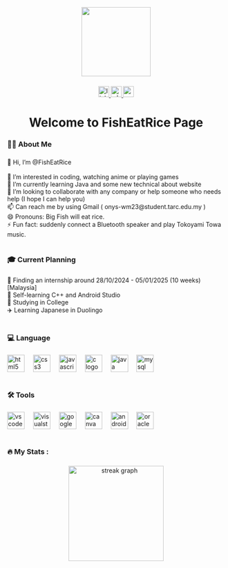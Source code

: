 <div align="center">
  <img height="160" src="https://avatars.githubusercontent.com/u/140298215?v=4"  />
</div>

###

<div align="center">
  <a href="https://www.linkedin.com/in/onyuenshern/" target="_blank">
    <img src="https://img.shields.io/static/v1?message=LinkedIn&logo=linkedin&label=&color=0077B5&logoColor=white&labelColor=&style=for-the-badge" height="25" alt="linkedin logo"  />
  </a>
  <a href="https://wa.me/163116627" target="_blank">
    <img src="https://img.shields.io/static/v1?message=Whatsapp&logo=whatsapp&label=&color=25D366&logoColor=white&labelColor=&style=for-the-badge" height="25" alt="whatsapp logo"  />
  </a>
  <a href="mailto:onys-wm23@student.tarc.edu.my" target="_blank">
    <img src="https://img.shields.io/static/v1?message=Gmail&logo=gmail&label=onys-wm23@student.tarc.edu.my&color=D14836&logoColor=white&labelColor=&style=for-the-badge" height="25" alt="gmail logo"  />
  </a>
</div>

###

<h1 align="center">Welcome to FishEatRice Page</h1>

###

<h3 align="left">👩‍💻  About Me</h3>

###

<p align="left">👋 Hi, I’m @FishEatRice<br><br>👀 I’m interested in coding, watching anime or playing games<br>🌱 I’m currently learning Java and some new technical about website<br>💞️ I’m looking to collaborate with any company or help someone who needs help (I hope I can help you)<br>📫 Can reach me by using Gmail ( onys-wm23@student.tarc.edu.my )<br>😄 Pronouns: Big Fish will eat rice.<br>⚡ Fun fact: suddenly connect a Bluetooth speaker and play Tokoyami Towa music.</p>

###

<h1 align="left"></h1>

###

<h3 align="left">🎓  Current Planning</h3>

###

<p align="left">💼 Finding an internship around 28/10/2024 - 05/01/2025 (10 weeks) [Malaysia]<br>🔭 Self-learning C++ and Android Studio<br>💜 Studying in College<br>✈️ Learning Japanese in Duolingo</p>

###

<h1 align="left"></h1>

###

<h3 align="left">💻 Language</h3>

###

<div align="left">
  <img src="https://cdn.jsdelivr.net/gh/devicons/devicon/icons/html5/html5-original.svg" height="40" alt="html5 logo"  />
  <img width="12" />
  <img src="https://cdn.jsdelivr.net/gh/devicons/devicon/icons/css3/css3-original.svg" height="40" alt="css3 logo"  />
  <img width="12" />
  <img src="https://cdn.jsdelivr.net/gh/devicons/devicon/icons/javascript/javascript-original.svg" height="40" alt="javascript logo"  />
  <img width="12" />
  <img src="https://cdn.jsdelivr.net/gh/devicons/devicon/icons/c/c-original.svg" height="40" alt="c logo"  />
  <img width="12" />
  <img src="https://cdn.jsdelivr.net/gh/devicons/devicon/icons/java/java-original.svg" height="40" alt="java logo"  />
  <img width="12" />
  <img src="https://cdn.jsdelivr.net/gh/devicons/devicon/icons/mysql/mysql-original.svg" height="40" alt="mysql logo"  />
</div>

###

<h1 align="left"></h1>

###

<h3 align="left">🛠 Tools</h3>

###

<div align="left">
  <img src="https://cdn.jsdelivr.net/gh/devicons/devicon/icons/vscode/vscode-original.svg" height="40" alt="vscode logo"  />
  <img width="12" />
  <img src="https://cdn.jsdelivr.net/gh/devicons/devicon/icons/visualstudio/visualstudio-plain.svg" height="40" alt="visualstudio logo"  />
  <img width="12" />
  <img src="https://cdn.jsdelivr.net/gh/devicons/devicon/icons/google/google-original.svg" height="40" alt="google logo"  />
  <img width="12" />
  <img src="https://cdn.jsdelivr.net/gh/devicons/devicon/icons/canva/canva-original.svg" height="40" alt="canva logo"  />
  <img width="12" />
  <img src="https://cdn.jsdelivr.net/gh/devicons/devicon/icons/androidstudio/androidstudio-original.svg" height="40" alt="androidstudio logo"  />
  <img width="12" />
  <img src="https://cdn.jsdelivr.net/gh/devicons/devicon/icons/oracle/oracle-original.svg" height="40" alt="oracle logo"  />
</div>

###

<h1 align="left"></h1>

###

<h3 align="left">🔥   My Stats :</h3>

###

<div align="center">
  <img src="https://streak-stats.demolab.com?user=FishEatRice&locale=en&mode=daily&theme=dark&hide_border=false&border_radius=5&order=3" height="220" alt="streak graph"  />
</div>

###
